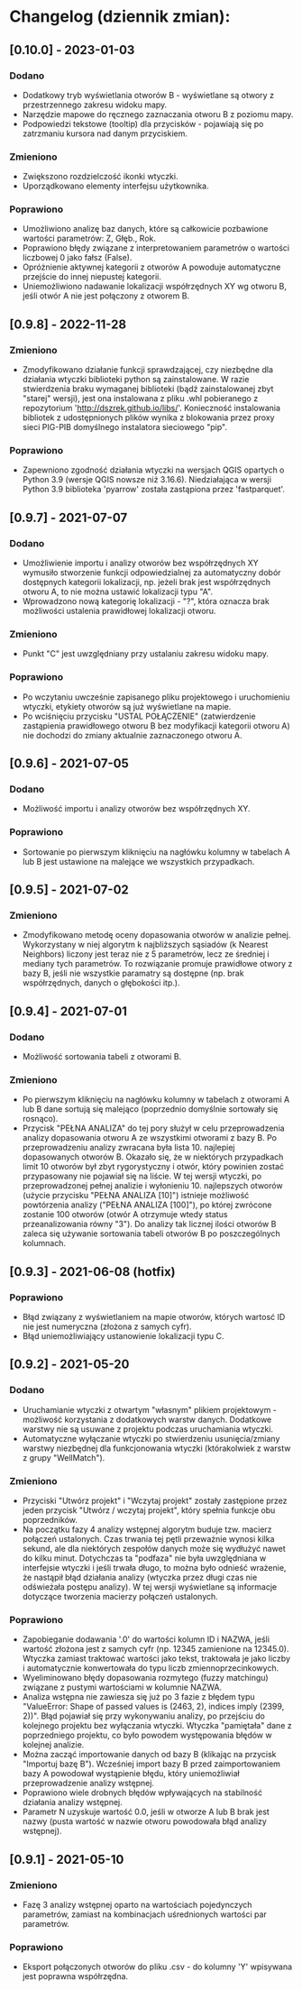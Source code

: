 # Changelog (dziennik zmian):

## [0.10.0] - 2023-01-03

### Dodano
- Dodatkowy tryb wyświetlania otworów B - wyświetlane są otwory z przestrzennego zakresu widoku mapy.
- Narzędzie mapowe do ręcznego zaznaczania otworu B z poziomu mapy.
- Podpowiedzi tekstowe (tooltip) dla przycisków - pojawiają się po zatrzmaniu kursora nad danym przyciskiem.

### Zmieniono
- Zwiększono rozdzielczość ikonki wtyczki.
- Uporządkowano elementy interfejsu użytkownika.

### Poprawiono
- Umożliwiono analizę baz danych, które są całkowicie pozbawione wartości parametrów: Z, Głęb., Rok.
- Poprawiono błędy związane z interpretowaniem parametrów o wartości liczbowej 0 jako fałsz (False).
- Opróżnienie aktywnej kategorii z otworów A powoduje automatyczne przejście do innej niepustej kategorii.
- Uniemożliwiono nadawanie lokalizacji współrzędnych XY wg otworu B, jeśli otwór A nie jest połączony z otworem B.

## [0.9.8] - 2022-11-28

### Zmieniono
- Zmodyfikowano działanie funkcji sprawdzającej, czy niezbędne dla działania wtyczki biblioteki python są zainstalowane. W razie stwierdzenia braku wymaganej biblioteki (bądź zainstalowanej zbyt "starej" wersji), jest ona instalowana z pliku .whl pobieranego z repozytorium 'http://dszrek.github.io/libs/'. Konieczność instalowania bibliotek z udostępnionych plików wynika z blokowania przez proxy sieci PIG-PIB domyślnego instalatora sieciowego "pip".

### Poprawiono
- Zapewniono zgodność działania wtyczki na wersjach QGIS opartych o Python 3.9 (wersje QGIS nowsze niż 3.16.6). Niedziałająca w wersji Python 3.9 biblioteka 'pyarrow' została zastąpiona przez 'fastparquet'.

## [0.9.7] - 2021-07-07

### Dodano
- Umożliwienie importu i analizy otworów bez współrzędnych XY wymusiło stworzenie funkcji odpowiedzialnej za automatyczny dobór dostępnych kategorii lokalizacji, np. jeżeli brak jest współrzędnych otworu A, to nie można ustawić lokalizacji typu "A".
- Wprowadzono nową kategorię lokalizacji - "?", która oznacza brak możliwości ustalenia prawidłowej lokalizacji otworu.

### Zmieniono
- Punkt "C" jest uwzględniany przy ustalaniu zakresu widoku mapy.

### Poprawiono
- Po wczytaniu uwcześnie zapisanego pliku projektowego i uruchomieniu wtyczki, etykiety otworów są już wyświetlane na mapie.
- Po wciśnięciu przycisku "USTAL POŁĄCZENIE" (zatwierdzenie zastąpienia prawidłowego otworu B bez modyfikacji kategorii otworu A) nie dochodzi do zmiany aktualnie zaznaczonego otworu A.

## [0.9.6] - 2021-07-05

### Dodano
- Możliwość importu i analizy otworów bez współrzędnych XY.

### Poprawiono
- Sortowanie po pierwszym kliknięciu na nagłówku kolumny w tabelach A lub B jest ustawione na malejące we wszystkich przypadkach.

## [0.9.5] - 2021-07-02

### Zmieniono
- Zmodyfikowano metodę oceny dopasowania otworów w analizie pełnej. Wykorzystany w niej algorytm k najbliższych sąsiadów (k Nearest Neighbors) liczony jest teraz nie z 5 parametrów, lecz ze średniej i mediany tych parametrów. To rozwiązanie promuje prawidłowe otwory z bazy B, jeśli nie wszystkie paramatry są dostępne (np. brak współrzędnych, danych o głębokości itp.).

## [0.9.4] - 2021-07-01

### Dodano
- Możliwość sortowania tabeli z otworami B.

### Zmieniono
- Po pierwszym kliknięciu na nagłówku kolumny w tabelach z otworami A lub B dane sortują się malejąco (poprzednio domyślnie sortowały się rosnąco).
- Przycisk "PEŁNA ANALIZA" do tej pory służył w celu przeprowadzenia analizy dopasowania otworu A ze wszystkimi otworami z bazy B. Po przeprowadzeniu analizy zwracana była lista 10. najlepiej dopasowanych otworów B. Okazało się, że w niektórych przypadkach limit 10 otworów był zbyt rygorystyczny i otwór, który powinien zostać przypasowany nie pojawiał się na liście. W tej wersji wtyczki, po przeprowadzonej pełnej analizie i wyłonieniu 10. najlepszych otworów (użycie przycisku "PEŁNA ANALIZA [10]") istnieje możliwość powtórzenia analizy ("PEŁNA ANALIZA [100]"), po której zwrócone zostanie 100 otworów (otwór A otrzymuje wtedy status przeanalizowania równy "3"). Do analizy tak licznej ilości otworów B zaleca się używanie sortowania tabeli otworów B po poszczególnych kolumnach.

## [0.9.3] - 2021-06-08 (hotfix)

### Poprawiono
- Błąd związany z wyświetlaniem na mapie otworów, których wartosć ID nie jest numeryczna (złożona z samych cyfr).
- Błąd uniemożliwiający ustanowienie lokalizacji typu C.

## [0.9.2] - 2021-05-20

### Dodano
- Uruchamianie wtyczki z otwartym "własnym" plikiem projektowym - możliwość korzystania z dodatkowych warstw danych. Dodatkowe warstwy nie są usuwane z projektu podczas uruchamiania wtyczki.
- Automatyczne wyłączanie wtyczki po stwierdzeniu usunięcia/zmiany warstwy niezbędnej dla funkcjonowania wtyczki (którakolwiek z warstw z grupy "WellMatch").

### Zmieniono
- Przyciski "Utwórz projekt" i "Wczytaj projekt" zostały zastępione przez jeden przycisk "Utwórz / wczytaj projekt", który spełnia funkcje obu poprzedników.
- Na początku fazy 4 analizy wstępnej algorytm buduje tzw. macierz połączeń ustalonych. Czas trwania tej pętli przeważnie wynosi kilka sekund, ale dla niektórych zespołów danych może się wydłużyć nawet do kilku minut. Dotychczas ta "podfaza" nie była uwzględniana w interfejsie wtyczki i jeśli trwała długo, to można było odnieść wrażenie, że nastąpił błąd działania analizy (wtyczka przez długi czas nie odświeżała postępu analizy). W tej wersji wyświetlane są informacje dotyczące tworzenia macierzy połączeń ustalonych.

### Poprawiono
- Zapobieganie dodawania '.0' do wartości kolumn ID i NAZWA, jeśli wartość złożona jest z samych cyfr (np. 12345 zamienione na 12345.0). Wtyczka zamiast traktować wartości jako tekst, traktowała je jako liczby i automatycznie konwertowała do typu liczb zmiennoprzecinkowych.
- Wyeliminowano błędy dopasowania rozmytego (fuzzy matchingu) związane z pustymi wartościami w kolumnie NAZWA.
- Analiza wstępna nie zawiesza się już po 3 fazie z błędem typu "ValueError: Shape of passed values is (2463, 2), indices imply (2399, 2))". Błąd pojawiał się przy wykonywaniu analizy, po przejściu do kolejnego projektu bez wyłączania wtyczki. Wtyczka "pamiętała" dane z poprzedniego projektu, co było powodem występowania błędów w kolejnej analizie.
- Można zacząć importowanie danych od bazy B (klikając na przycisk "Importuj bazę B"). Wcześniej import bazy B przed zaimportowaniem bazy A powodował wystąpienie błędu, który uniemożliwiał przeprowadzenie analizy wstępnej.
- Poprawiono wiele drobnych błędów wpływających na stabilność działania analizy wstępnej.
- Parametr N uzyskuje wartość 0.0, jeśli w otworze A lub B brak jest nazwy (pusta wartość w nazwie otworu powodowała błąd analizy wstępnej).

## [0.9.1] - 2021-05-10

### Zmieniono
- Fazę 3 analizy wstępnej oparto na wartościach pojedynczych parametrów, zamiast na kombinacjach uśrednionych wartości par parametrów.

### Poprawiono
- Eksport połączonych otworów do pliku .csv - do kolumny 'Y' wpisywana jest poprawna współrzędna.
